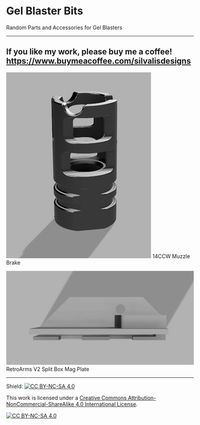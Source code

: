 # Gel Blaster Bits
Random Parts and Accessories for Gel Blasters

 ---------------
 If you like my work, please buy me a coffee!
 https://www.buymeacoffee.com/silvalisdesigns
 ---------------
 
 
 ![image](/images/brake.png)
 14CCW Muzzle Brake
 
 ![image](/images/RAv2SplitMagPlate.png)
 RetroArms V2 Split Box Mag Plate

---------------


Shield: [![CC BY-NC-SA 4.0][cc-by-nc-sa-shield]][cc-by-nc-sa]

This work is licensed under a
[Creative Commons Attribution-NonCommercial-ShareAlike 4.0 International License][cc-by-nc-sa].

[![CC BY-NC-SA 4.0][cc-by-nc-sa-image]][cc-by-nc-sa]

[cc-by-nc-sa]: http://creativecommons.org/licenses/by-nc-sa/4.0/
[cc-by-nc-sa-image]: https://licensebuttons.net/l/by-nc-sa/4.0/88x31.png
[cc-by-nc-sa-shield]: https://img.shields.io/badge/License-CC%20BY--NC--SA%204.0-lightgrey.svg